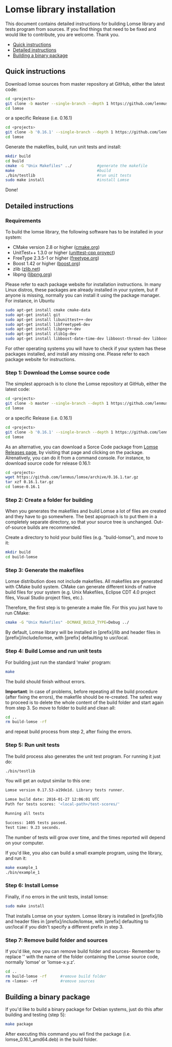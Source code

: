 Lomse library installation
======================================

This document contains detailed instructions for building Lomse library and tests
program from sources. If you find things that need to be fixed and would like to contribute, you are welcome. Thank you.

* [Quick instructions](#quick)
* [Detailed instructions](#detailed)
* [Building a binary package](#package)


<a name="quick">Quick instructions</a>
----------------------------------------

Download lomse sources from master repository at GitHub, either the latest code:
```bash
cd <projects>
git clone -b master --single-branch --depth 1 https://github.com/lenmus/lomse.git
cd lomse
```

or a specific Release (i.e. 0.16.1)
```bash
cd <projects>
git clone -b '0.16.1' --single-branch --depth 1 https://github.com/lenmus/lomse.git
cd lomse
```

Generate the makefiles, build, run unit tests and install:

```bash
mkdir build
cd build
cmake -G "Unix Makefiles" ../           #generate the makefile
make                                    #build
./bin/testlib                           #run unit tests
sudo make install                       #install Lomse
```
Done!

<a name="detailed">Detailed instructions</a>
----------------------------------------------


### Requirements ###

To build the lomse library, the following software has to be installed in your system:

- CMake version 2.8 or higher ([cmake.org](http://www.cmake.org))
- UnitTest++ 1.3.0 or higher ([unittest-cpp proyect](http://unittest-cpp.sourceforge.net/))
- FreeType 2.3.5-1 or higher ([freetype.org](http://www.freetype.org/))
- Boost 1.42 or higher ([boost.org](http://www.boost.org/))
- zlib ([zlib.net](http://zlib.net/))
- libpng ([libpng.org](http://www.libpng.org/))

Please refer to each package website for installation instructions. In many Linux distros, these packages are already installed in your system, but if anyone is missing, normally you can install it using the package manager. For instance, in Ubuntu
```bash
sudo apt-get install cmake cmake-data
sudo apt-get install git
sudo apt-get install libunittest++-dev
sudo apt-get install libfreetype6-dev
sudo apt-get install libpng++-dev
sudo apt-get install zlib1g-dev
sudo apt-get install libboost-date-time-dev libboost-thread-dev libboost-system-dev
```

For other  operating systems you will have to check if your system has these packages installed, and install any missing one. Please refer to each package website for instructions.


### Step 1: Download the Lomse source code ###

The simplest approach is to clone the Lomse repository at GitHub, either the latest code:
```bash
cd <projects>
git clone -b master --single-branch --depth 1 https://github.com/lenmus/lomse.git
cd lomse
```

or a specific Release (i.e. 0.16.1)
```bash
cd <projects>
git clone -b '0.16.1' --single-branch --depth 1 https://github.com/lenmus/lomse.git
cd lomse
```

As an alternative, you can download a Sorce Code package from [Lomse Releases page](https://github.com/lenmus/lomse/releases), by visiting that page and clicking on the package. Alrenatively, you can do it from a command console. For instance, to download source code for release 0.16.1:
```bash
cd <projects>
wget https://github.com/lenmus/lomse/archive/0.16.1.tar.gz
tar xzf 0.16.1.tar.gz
cd lomse-0.16.1
```


### Step 2: Create a folder for building ###

When you generates the makefiles and build Lomse a lot of files are created and they have to go somewhere. The best apoproach is to put them in a completely separate directory, so that
your source tree is unchanged. Out-of-source builds are recommended. 

Create a directory to hold your build files (e.g. "build-lomse"), and move to it:

```bash
mkdir build
cd build-lomse
```

### Step 3: Generate the makefiles ###

Lomse distribution does not include makefiles. All makefiles are generated
with CMake build system. CMake can generate different kinds of
native build files for your system (e.g. Unix Makefiles, Eclipse CDT 4.0
project files, Visual Studio project files, etc.).

Therefore, the first step is to generate a make file. For this you just have to run CMake:
```bash
cmake -G "Unix Makefiles" -DCMAKE_BUILD_TYPE=Debug ../

```
By default, Lomse library will be installed
in [prefix]/lib and header files in [prefix]/include/lomse, with [prefix]
defaulting to usr/local.


### Step 4: Build Lomse and run unit tests ###
For building just run the standard 'make' program:
```bash
make
```
The build should finish without errors. 

**Important**: In case of problems, before repeating all the build procedure (after fixing the errors), the makefile should be re-created. The safest way to proceed is to delete the whole content of the build folder and start again from step 3. So move to folder to build and clean all:

```bash
cd ..
rm build-lomse -rf
```
and repeat build process from step 2, after fixing the errors.


### Step 5: Run unit tests ###

The build process also generates the unit test program. For running it just do:
```bash
./bin/testlib
```
You will get an output similar to this one:
```bash
Lomse version 0.17.53-a19de1d. Library tests runner.

Lomse build date: 2016-01-27 12:06:01 UTC
Path for tests scores: '<local-path>/test-scores/'

Running all tests

Success: 1405 tests passed.
Test time: 9.23 seconds.

```
The number of tests will grow over time, and the times reported will depend on your computer.


If you'd like, you also can build a small example program, using the library, and run it:
```bash
make example_1
./bin/example_1
```

### Step 6: Install Lomse ###
Finally, if no errors in the unit tests, install lomse:
```bash
sudo make install
```
That installs Lomse on your system. Lomse library is installed
in [prefix]/lib and header files in [prefix]/include/lomse, with [prefix]
defaulting to usr/local if you didn't specify a different prefix in step 3.


### Step 7: Remove build folder and sources ###

If you'd like, now you can remove build folder and sources- Remember to replace '<lomse>' with the name of the folder containing the Lomse source code, normally 'lomse' or 'lomse-x.y.z'.
```bash
cd ..
rm build-lomse -rf      #remove build folder
rm <lomse> -rf          #remove sources
```

<a name="package">Building a binary package</a>
--------------------------------------------------

If you'd like to build a binary package for Debian systems, just do this after building and testing (step 5):
```bash
make package
```

After executing this command you wil find the package (i.e. lomse_0.16.1_amd64.deb) in the build folder.


